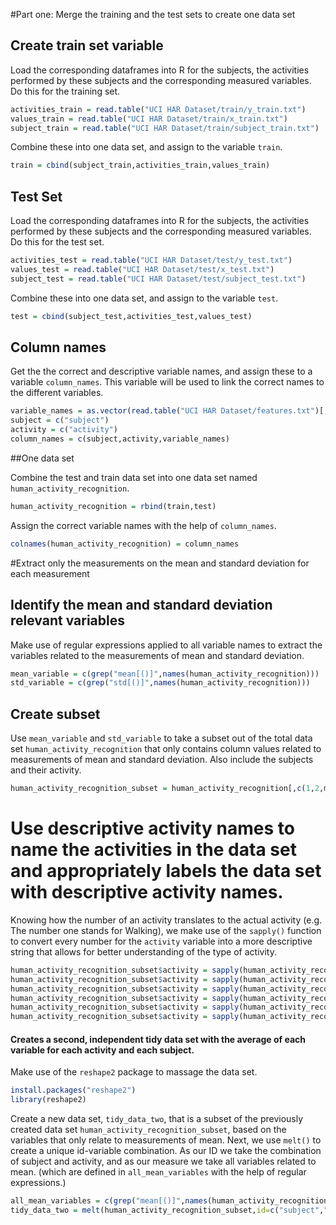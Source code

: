 #Part one: Merge the training and the test sets to create one data set 

## Create train set variable

Load the corresponding dataframes into R for the subjects, the activities performed by these subjects and the corresponding measured variables. Do this for the training set. 

```r
activities_train = read.table("UCI HAR Dataset/train/y_train.txt")
values_train = read.table("UCI HAR Dataset/train/x_train.txt")
subject_train = read.table("UCI HAR Dataset/train/subject_train.txt")
```

Combine these into one data set, and assign to the variable `train`. 
```r
train = cbind(subject_train,activities_train,values_train)
```

## Test Set

Load the corresponding dataframes into R for the subjects, the activities performed by these subjects and the corresponding measured variables. Do this for the test set. 

```r
activities_test = read.table("UCI HAR Dataset/test/y_test.txt")
values_test = read.table("UCI HAR Dataset/test/x_test.txt")
subject_test = read.table("UCI HAR Dataset/test/subject_test.txt")
```

Combine these into one data set, and assign to the variable `test`. 
```r
test = cbind(subject_test,activities_test,values_test)
```

## Column names
Get the the correct and descriptive variable names, and assign these to a variable `column_names`. This variable will be used to link the correct names to the different variables. 

```r
variable_names = as.vector(read.table("UCI HAR Dataset/features.txt")[,-1])
subject = c("subject")
activity = c("activity")
column_names = c(subject,activity,variable_names)
```


##One data set

Combine the test and train data set into one data set named `human_activity_recognition`.

```r
human_activity_recognition = rbind(train,test)
```

Assign the correct variable names with the help of `column_names`. 

```r
colnames(human_activity_recognition) = column_names
```

#Extract only the measurements on the mean and standard deviation for each measurement

## Identify the mean and standard deviation relevant variables

Make use of regular expressions applied to all variable names to extract the variables related to the measurements of mean and standard deviation.

```r
mean_variable = c(grep("mean[()]",names(human_activity_recognition)))
std_variable = c(grep("std[()]",names(human_activity_recognition)))
```
## Create subset

Use `mean_variable` and `std_variable` to take a subset out of the total data set `human_activity_recognition` that only contains column values related to measurements of mean and standard deviation. Also include the subjects and their activity. 

```r
human_activity_recognition_subset = human_activity_recognition[,c(1,2,mean_variable,std_variable)]
```

# Use descriptive activity names to name the activities in the data set and appropriately labels the data set with descriptive activity names.

Knowing how the number of an activity translates to the actual activity (e.g. The number one stands for Walking), we make use of the `sapply()` function to convert every number for the `activity` variable into a more descriptive string that allows for better understanding of the type of activity.    

```r
human_activity_recognition_subset$activity = sapply(human_activity_recognition_subset$activity,function(x) ifelse(x=="1","Walking",x))
human_activity_recognition_subset$activity = sapply(human_activity_recognition_subset$activity,function(x) ifelse(x=="2","Walking_upstairs",x))
human_activity_recognition_subset$activity = sapply(human_activity_recognition_subset$activity,function(x) ifelse(x=="3","Walking_downstairts",x))
human_activity_recognition_subset$activity = sapply(human_activity_recognition_subset$activity,function(x) ifelse(x=="4","Sitting",x))
human_activity_recognition_subset$activity = sapply(human_activity_recognition_subset$activity,function(x) ifelse(x=="5","Standing",x))
human_activity_recognition_subset$activity = sapply(human_activity_recognition_subset$activity,function(x) ifelse(x=="6","Laying",x))
```

#### Creates a second, independent tidy data set with the average of each variable for each activity and each subject. 

Make use of the `reshape2` package to massage the data set. 

```r
install.packages("reshape2")
library(reshape2)
```

Create a new data set, `tidy_data_two`, that is a subset of the previously created data set `human_activity_recognition_subset`, based on the variables that only relate to measurements of mean. Next, we use `melt()` to create a unique id-variable combination. As our ID we take the combination of subject and activity, and as our measure we take all variables related to mean. (which are defined in `all_mean_variables` with the help of regular expressions.)

```r
all_mean_variables = c(grep("mean[()]",names(human_activity_recognition_subset),value=TRUE))
tidy_data_two = melt(human_activity_recognition_subset,id=c("subject","activity"),measure.vars=all_mean_variables)
```
